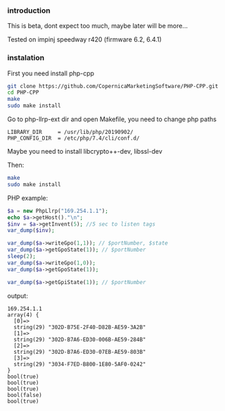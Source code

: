 ### introduction

This is beta, dont expect too much, maybe later will be more...

Tested on impinj speedway r420 (firmware 6.2, 6.4.1)

### instalation 

First you need install php-cpp 

```bash
git clone https://github.com/CopernicaMarketingSoftware/PHP-CPP.git
cd PHP-CPP
make
sudo make install
```

Go to php-llrp-ext dir and open Makefile, you need to change php paths 

```
LIBRARY_DIR		= /usr/lib/php/20190902/
PHP_CONFIG_DIR	= /etc/php/7.4/cli/conf.d/
```

Maybe you need to install libcrypto++-dev, libssl-dev

Then:

```bash
make
sudo make install
```


PHP example: 

```php
$a = new PhpLlrp("169.254.1.1");
echo $a->getHost()."\n";
$inv = $a->getInvent(5); //5 sec to listen tags
var_dump($inv);

var_dump($a->writeGpo(1,1)); // $portNumber, $state
var_dump($a->getGpoState(1)); // $portNumber
sleep(2);
var_dump($a->writeGpo(1,0));
var_dump($a->getGpoState(1));

var_dump($a->getGpiState(1)); // $portNumber
```

output:

```
169.254.1.1
array(4) {
  [0]=>
  string(29) "302D-B75E-2F40-D82B-AE59-3A2B"
  [1]=>
  string(29) "302D-B7A6-ED30-006B-AE59-284B"
  [2]=>
  string(29) "302D-B7A6-ED30-07EB-AE59-803B"
  [3]=>
  string(29) "3034-F7ED-B800-1E80-5AF0-0242"
}
bool(true)
bool(true)
bool(true)
bool(false)
bool(true)
```





